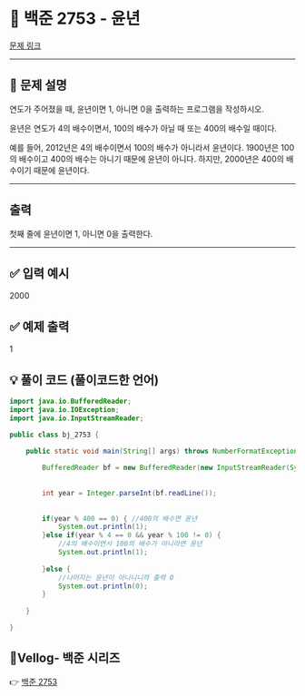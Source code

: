 # 📂 백준 2753 - 윤년
[문제 링크](https://www.acmicpc.net/problem/2753)

---

## 📝 문제 설명

연도가 주어졌을 때, 윤년이면 1, 아니면 0을 출력하는 프로그램을 작성하시오.

윤년은 연도가 4의 배수이면서, 100의 배수가 아닐 때 또는 400의 배수일 때이다.

예를 들어, 2012년은 4의 배수이면서 100의 배수가 아니라서 윤년이다. 1900년은 100의 배수이고 400의 배수는 아니기 때문에 윤년이 아니다. 하지만, 2000년은 400의 배수이기 때문에 윤년이다.

---

## 출력
첫째 줄에 윤년이면 1, 아니면 0을 출력한다.

---
## ✅ 입력 예시
2000

## ✅ 예제 출력
1

## 💡 풀이 코드 (풀이코드한 언어)

```java
import java.io.BufferedReader;
import java.io.IOException;
import java.io.InputStreamReader;

public class bj_2753 {

	public static void main(String[] args) throws NumberFormatException, IOException {
		
		BufferedReader bf = new BufferedReader(new InputStreamReader(System.in));
		
		
		int year = Integer.parseInt(bf.readLine());
		
		
		if(year % 400 == 0) { //400의 배수면 윤년
			System.out.println(1);
		}else if(year % 4 == 0 && year % 100 != 0) {
			//4의 배수이면서 100의 배수가 아니라면 윤년
			System.out.println(1);
			
		}else {
			//나머지는 윤년이 아니니니까 출력 0
			System.out.println(0);
		}
	
	}

}


```
## 📎Vellog- 백준 시리즈    
👉 [백준 2753](https://velog.io/@subin_k/%EB%B0%B1%EC%A4%80-2753-%EC%9C%A4%EB%85%84)

